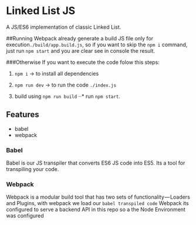 Linked List JS 
========

A JS/ES6 implementation of classic Linked List.


##Running 
Webpack already generate a build JS file only for execution```./build/app.build.js```, so if you want to skip  the ```npm i``` command, just run ```npm start``` and you are clear see in console the result.

###Otherwise
If you want to execute the code folow this steps:

1. ```npm i``` -> to install all dependencies
2. ```npm run dev``` -> to run the code ```./index.js```

3. build using ```npm run build```
⋅⋅* run ```npm start```. 


## Features
* babel
* webpack

### Babel
Babel is our JS transpiler that converts ES6 JS code into ES5. Its a tool for transpiling your code.

### Webpack
Webpack is a modular build tool that has two sets of functionality — Loaders and Plugins, with webpack we load our ```babel transpiled code```
Webpack its configured to serve a backend API in this repo so a the Node Environment was configured

